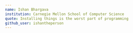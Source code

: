 ```yaml
---
name: Ishan Bhargava
institution: Carnegie Mellon School of Computer Science
quote: Installing things is the worst part of programming 
github_user: ishantheperson
---
```

